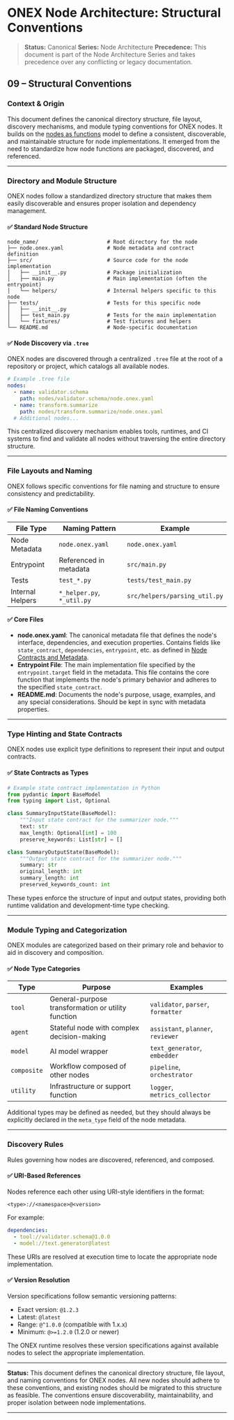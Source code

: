 # ONEX Node Architecture: Structural Conventions

> **Status:** Canonical
> **Series:** Node Architecture
> **Precedence:** This document is part of the Node Architecture Series and takes precedence over any conflicting or legacy documentation.

## 09 – Structural Conventions

### Context & Origin

This document defines the canonical directory structure, file layout, discovery mechanisms, and module typing conventions for ONEX nodes. It builds on the [nodes as functions](./index.md) model to define a consistent, discoverable, and maintainable structure for node implementations. It emerged from the need to standardize how node functions are packaged, discovered, and referenced.

---

### Directory and Module Structure

ONEX nodes follow a standardized directory structure that makes them easily discoverable and ensures proper isolation and dependency management.

#### ✅ Standard Node Structure

```
node_name/                      # Root directory for the node
├── node.onex.yaml              # Node metadata and contract definition
├── src/                        # Source code for the node implementation
│   ├── __init__.py             # Package initialization
│   ├── main.py                 # Main implementation (often the entrypoint)
│   └── helpers/                # Internal helpers specific to this node
├── tests/                      # Tests for this specific node
│   ├── __init__.py
│   ├── test_main.py            # Tests for the main implementation
│   └── fixtures/               # Test fixtures and helpers
└── README.md                   # Node-specific documentation
```

#### ✅ Node Discovery via `.tree`

ONEX nodes are discovered through a centralized `.tree` file at the root of a repository or project, which catalogs all available nodes.

```yaml
# Example .tree file
nodes:
  - name: validator.schema
    path: nodes/validator.schema/node.onex.yaml
  - name: transform.summarize
    path: nodes/transform.summarize/node.onex.yaml
  # Additional nodes...
```

This centralized discovery mechanism enables tools, runtimes, and CI systems to find and validate all nodes without traversing the entire directory structure.

---

### File Layouts and Naming

ONEX follows specific conventions for file naming and structure to ensure consistency and predictability.

#### ✅ File Naming Conventions

| File Type        | Naming Pattern              | Example                       |
|------------------|-----------------------------|------------------------------ |
| Node Metadata    | `node.onex.yaml`            | `node.onex.yaml`              |
| Entrypoint       | Referenced in metadata      | `src/main.py`                 |
| Tests            | `test_*.py`                 | `tests/test_main.py`          |
| Internal Helpers | `*_helper.py`, `*_util.py`  | `src/helpers/parsing_util.py` |

#### ✅ Core Files

* **node.onex.yaml**: The canonical metadata file that defines the node's interface, dependencies, and execution properties. Contains fields like `state_contract`, `dependencies`, `entrypoint`, etc. as defined in [Node Contracts and Metadata](./node_contracts.md).
* **Entrypoint File**: The main implementation file specified by the `entrypoint.target` field in the metadata. This file contains the core function that implements the node's primary behavior and adheres to the specified `state_contract`.
* **README.md**: Documents the node's purpose, usage, examples, and any special considerations. Should be kept in sync with metadata properties.

---

### Type Hinting and State Contracts

ONEX nodes use explicit type definitions to represent their input and output contracts.

#### ✅ State Contracts as Types

```python
# Example state contract implementation in Python
from pydantic import BaseModel
from typing import List, Optional

class SummaryInputState(BaseModel):
    """Input state contract for the summarizer node."""
    text: str
    max_length: Optional[int] = 100
    preserve_keywords: List[str] = []

class SummaryOutputState(BaseModel):
    """Output state contract for the summarizer node."""
    summary: str
    original_length: int
    summary_length: int
    preserved_keywords_count: int
```

These types enforce the structure of input and output states, providing both runtime validation and development-time type checking.

---

### Module Typing and Categorization

ONEX modules are categorized based on their primary role and behavior to aid in discovery and composition.

#### ✅ Node Type Categories

| Type          | Purpose                                            | Examples                           |
|---------------|----------------------------------------------------|------------------------------------|
| `tool`        | General-purpose transformation or utility function | `validator`, `parser`, `formatter` |
| `agent`       | Stateful node with complex decision-making         | `assistant`, `planner`, `reviewer` |
| `model`       | AI model wrapper                                   | `text_generator`, `embedder`       |
| `composite`   | Workflow composed of other nodes                   | `pipeline`, `orchestrator`         |
| `utility`     | Infrastructure or support function                 | `logger`, `metrics_collector`      |

Additional types may be defined as needed, but they should always be explicitly declared in the `meta_type` field of the node metadata.

---

### Discovery Rules

Rules governing how nodes are discovered, referenced, and composed.

#### ✅ URI-Based References

Nodes reference each other using URI-style identifiers in the format:
```
<type>://<namespace>@<version>
```

For example:
```yaml
dependencies:
  - tool://validator.schema@1.0.0
  - model://text.generator@latest
```

These URIs are resolved at execution time to locate the appropriate node implementation.

#### ✅ Version Resolution

Version specifications follow semantic versioning patterns:
* Exact version: `@1.2.3`
* Latest: `@latest`
* Range: `@^1.0.0` (compatible with 1.x.x)
* Minimum: `@>=1.2.0` (1.2.0 or newer)

The ONEX runtime resolves these version specifications against available nodes to select the appropriate implementation.

---

**Status:** This document defines the canonical directory structure, file layout, and naming conventions for ONEX nodes. All new nodes should adhere to these conventions, and existing nodes should be migrated to this structure as feasible. The conventions ensure discoverability, maintainability, and proper isolation between node implementations.

--- 